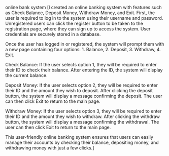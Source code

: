 online bank system
 [I created an online banking system with features such as Check Balance, Deposit Money, Withdraw Money, and Exit. First, the user is required to log in to the system using their username and password. Unregistered users can click the register button to be taken to the registration page, where they can sign up to access the system. User credentials are securely stored in a database.

Once the user has logged in or registered, the system will prompt them with a new page containing four options: 1. Balance, 2. Deposit, 3. Withdraw, 4. Exit.

Check Balance: If the user selects option 1, they will be required to enter their ID to check their balance. After entering the ID, the system will display the current balance.

Deposit Money: If the user selects option 2, they will be required to enter their ID and the amount they wish to deposit. After clicking the deposit button, the system will display a message confirming the deposit. The user can then click Exit to return to the main page.

Withdraw Money: If the user selects option 3, they will be required to enter their ID and the amount they wish to withdraw. After clicking the withdraw button, the system will display a message confirming the withdrawal. The user can then click Exit to return to the main page.

This user-friendly online banking system ensures that users can easily manage their accounts by checking their balance, depositing money, and withdrawing money with just a few clicks.]
